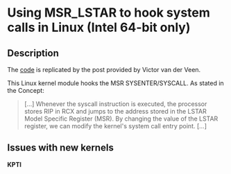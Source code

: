 # Using MSR_LSTAR to hook system calls in Linux (Intel 64-bit only)

## Description

The [code](https://vvdveen.com/data/lstar.txt) is replicated by the post provided by Victor van der Veen.

This Linux kernel module hooks the MSR SYSENTER/SYSCALL. As stated in the Concept:

> [...] Whenever the syscall instruction is executed, the processor stores RIP in RCX and jumps to the address stored in the
LSTAR Model Specific Register (MSR). By changing the value of the LSTAR register, we can modify the kernel's system call entry point. [...] 

## Issues with new kernels

**KPTI**
